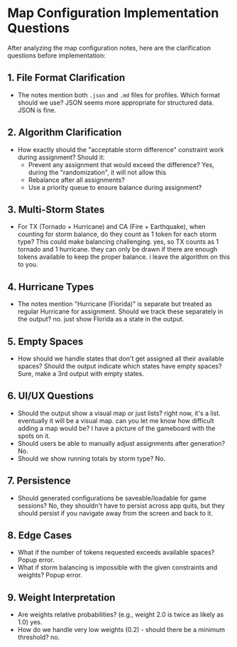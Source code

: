 # Map Configuration Implementation Questions

After analyzing the map configuration notes, here are the clarification questions before implementation:

## 1. File Format Clarification
- The notes mention both `.json` and `.md` files for profiles. Which format should we use? JSON seems more appropriate for structured data.
JSON is fine.

## 2. Algorithm Clarification
- How exactly should the "acceptable storm difference" constraint work during assignment? Should it:
  - Prevent any assignment that would exceed the difference?
  Yes, during the "randomization", it will not allow this
  - Rebalance after all assignments?
  - Use a priority queue to ensure balance during assignment?

## 3. Multi-Storm States
- For TX (Tornado + Hurricane) and CA (Fire + Earthquake), when counting for storm balance, do they count as 1 token for each storm type? This could make balancing challenging.
yes, so TX counts as 1 tornado and 1 hurricane.  they can only be drawn if there are enough tokens available to keep the proper balance.  i leave the algorithm on this to you.

## 4. Hurricane Types
- The notes mention "Hurricane (Florida)" is separate but treated as regular Hurricane for assignment. Should we track these separately in the output?
no.  just show Florida as a state in the output.

## 5. Empty Spaces
- How should we handle states that don't get assigned all their available spaces? Should the output indicate which states have empty spaces?
Sure, make a 3rd output with empty states.

## 6. UI/UX Questions
- Should the output show a visual map or just lists?
right now, it's a list.  eventually it will be a visual map.  can you let me know how difficult adding a map would be?  I have a picture of the gameboard with the spots on it.
- Should users be able to manually adjust assignments after generation?
No.
- Should we show running totals by storm type?
No.

## 7. Persistence
- Should generated configurations be saveable/loadable for game sessions?
No, they shouldn't have to persist across app quits, but they should persist if you navigate away from the screen and back to it.

## 8. Edge Cases
- What if the number of tokens requested exceeds available spaces?
Popup error.
- What if storm balancing is impossible with the given constraints and weights?
Popup error.

## 9. Weight Interpretation
- Are weights relative probabilities? (e.g., weight 2.0 is twice as likely as 1.0)
yes.
- How do we handle very low weights (0.2) - should there be a minimum threshold?
no.